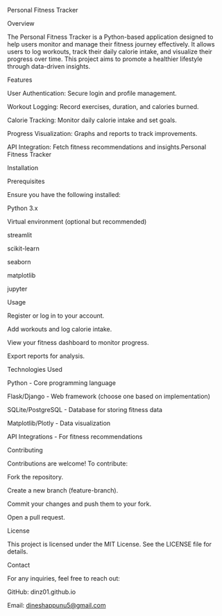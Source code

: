 Personal Fitness Tracker

Overview

The Personal Fitness Tracker is a Python-based application designed to help users monitor and manage their fitness journey effectively. It allows users to log workouts, track their daily calorie intake, and visualize their progress over time. This project aims to promote a healthier lifestyle through data-driven insights.

Features

User Authentication: Secure login and profile management.

Workout Logging: Record exercises, duration, and calories burned.

Calorie Tracking: Monitor daily calorie intake and set goals.

Progress Visualization: Graphs and reports to track improvements.

API Integration: Fetch fitness recommendations and insights.Personal Fitness Tracker

Installation

Prerequisites

Ensure you have the following installed:

Python 3.x

Virtual environment (optional but recommended)

streamlit

scikit-learn

seaborn

matplotlib

jupyter


Usage

Register or log in to your account.

Add workouts and log calorie intake.

View your fitness dashboard to monitor progress.

Export reports for analysis.

Technologies Used

Python - Core programming language

Flask/Django - Web framework (choose one based on implementation)

SQLite/PostgreSQL - Database for storing fitness data

Matplotlib/Plotly - Data visualization

API Integrations - For fitness recommendations

Contributing

Contributions are welcome! To contribute:

Fork the repository.

Create a new branch (feature-branch).

Commit your changes and push them to your fork.

Open a pull request.

License

This project is licensed under the MIT License. See the LICENSE file for details.

Contact

For any inquiries, feel free to reach out:

GitHub: dinz01.github.io

Email: dineshappunu5@gmail.com
